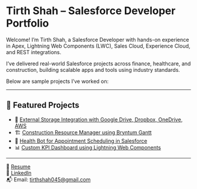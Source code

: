# Tirth Shah – Salesforce Developer Portfolio

Welcome! I’m Tirth Shah, a Salesforce Developer with hands-on experience in Apex, Lightning Web Components (LWC), Sales Cloud, Experience Cloud, and REST integrations.

I’ve delivered real-world Salesforce projects across finance, healthcare, and construction, building scalable apps and tools using industry standards.

Below are sample projects I’ve worked on:

---

## 🚀 Featured Projects

- 🔗 [External Storage Integration with Google Drive, Dropbox, OneDrive, AWS](./projects/external-storage-integration)
- 🏗️ [Construction Resource Manager using Bryntum Gantt](./projects/construction-resource-gantt)
- 💬 [Health Bot for Appointment Scheduling in Salesforce](./projects/health-bot-scheduler)
- 📊 [Custom KPI Dashboard using Lightning Web Components](./projects/kpi-dashboard-lwc)

---

📄 [Resume](./resume/Tirth-Shah-Resume.pdf)  
🔗 [LinkedIn](https://www.linkedin.com/in/tirth-shah-a075ab239)  
📬 Email: tirthshah045@gmail.com
